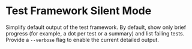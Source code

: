 # Test Framework Silent Mode

Simplify default output of the test framework. By default, show only brief progress (for example, a dot per test or a summary) and list failing tests. Provide a `--verbose` flag to enable the current detailed output.
